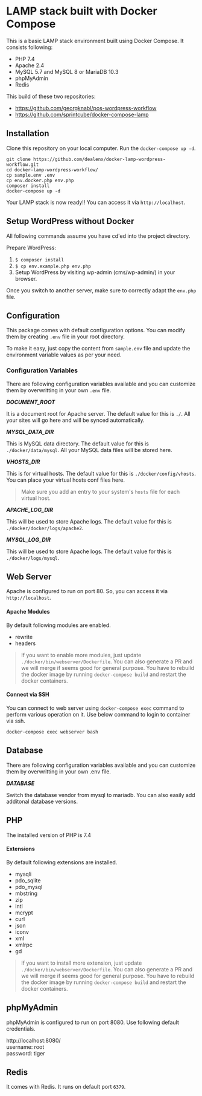 # LAMP stack built with Docker Compose

This is a basic LAMP stack environment built using Docker Compose. It consists following:

- PHP 7.4
- Apache 2.4
- MySQL 5.7 and MySQL 8 or MariaDB 10.3
- phpMyAdmin
- Redis

This build of these two repositories:

- https://github.com/georgknabl/pos-wordpress-workflow
- https://github.com/sprintcube/docker-compose-lamp

## Installation

Clone this repository on your local computer. Run the `docker-compose up -d`.

```shell
git clone https://github.com/dealenx/docker-lamp-wordpress-workflow.git
cd docker-lamp-wordpress-workflow/
cp sample.env .env
cp env.docker.php env.php
composer install
docker-compose up -d
```

Your LAMP stack is now ready!! You can access it via `http://localhost`.

## Setup WordPress without Docker

All following commands assume you have cd'ed into the project directory.

Prepare WordPress:

1. `$ composer install`
2. `$ cp env.example.php env.php`
3. Setup WordPress by visiting wp-admin (cms/wp-admin/) in your browser.

Once you switch to another server, make sure to correctly adapt the `env.php` file.

## Configuration

This package comes with default configuration options. You can modify them by creating `.env` file in your root directory.

To make it easy, just copy the content from `sample.env` file and update the environment variable values as per your need.

### Configuration Variables

There are following configuration variables available and you can customize them by overwritting in your own `.env` file.

_**DOCUMENT_ROOT**_

It is a document root for Apache server. The default value for this is `./`. All your sites will go here and will be synced automatically.

_**MYSQL_DATA_DIR**_

This is MySQL data directory. The default value for this is `./docker/data/mysql`. All your MySQL data files will be stored here.

_**VHOSTS_DIR**_

This is for virtual hosts. The default value for this is `./docker/config/vhosts`. You can place your virtual hosts conf files here.

> Make sure you add an entry to your system's `hosts` file for each virtual host.

_**APACHE_LOG_DIR**_

This will be used to store Apache logs. The default value for this is `./docker/docker/logs/apache2`.

_**MYSQL_LOG_DIR**_

This will be used to store Apache logs. The default value for this is `./docker/logs/mysql`.

## Web Server

Apache is configured to run on port 80. So, you can access it via `http://localhost`.

#### Apache Modules

By default following modules are enabled.

- rewrite
- headers

> If you want to enable more modules, just update `./docker/bin/webserver/Dockerfile`. You can also generate a PR and we will merge if seems good for general purpose.
> You have to rebuild the docker image by running `docker-compose build` and restart the docker containers.

#### Connect via SSH

You can connect to web server using `docker-compose exec` command to perform various operation on it. Use below command to login to container via ssh.

```shell
docker-compose exec webserver bash
```

## Database

There are following configuration variables available and you can customize them by overwritting in your own .env file.

_**DATABASE**_

Switch the database vendor from mysql to mariadb. You can also easily add additonal database versions.

## PHP

The installed version of PHP is 7.4

#### Extensions

By default following extensions are installed.

- mysqli
- pdo_sqlite
- pdo_mysql
- mbstring
- zip
- intl
- mcrypt
- curl
- json
- iconv
- xml
- xmlrpc
- gd

> If you want to install more extension, just update `./docker/bin/webserver/Dockerfile`. You can also generate a PR and we will merge if seems good for general purpose.
> You have to rebuild the docker image by running `docker-compose build` and restart the docker containers.

## phpMyAdmin

phpMyAdmin is configured to run on port 8080. Use following default credentials.

http://localhost:8080/  
username: root  
password: tiger

## Redis

It comes with Redis. It runs on default port `6379`.
